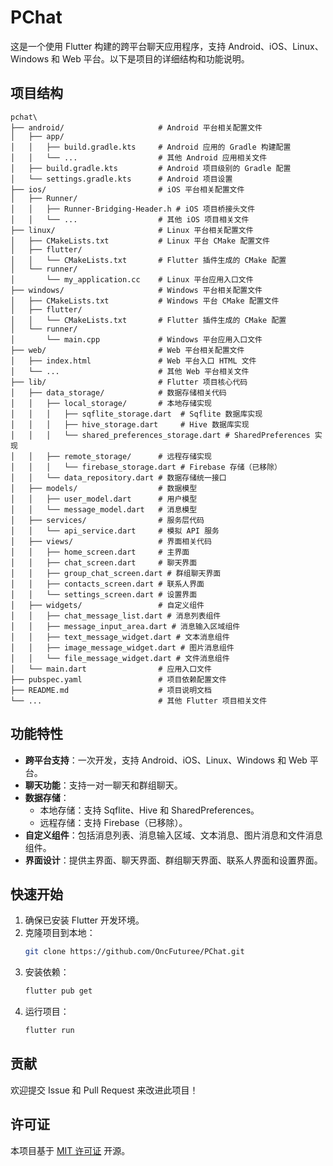 # PChat
这是一个使用 Flutter 构建的跨平台聊天应用程序，支持 Android、iOS、Linux、Windows 和 Web 平台。以下是项目的详细结构和功能说明。

## 项目结构

```
pchat\
├── android/                     # Android 平台相关配置文件
│   ├── app/
│   │   ├── build.gradle.kts     # Android 应用的 Gradle 构建配置
│   │   └── ...                  # 其他 Android 应用相关文件
│   ├── build.gradle.kts         # Android 项目级别的 Gradle 配置
│   └── settings.gradle.kts      # Android 项目设置
├── ios/                         # iOS 平台相关配置文件
│   ├── Runner/
│   │   ├── Runner-Bridging-Header.h # iOS 项目桥接头文件
│   │   └── ...                  # 其他 iOS 项目相关文件
├── linux/                       # Linux 平台相关配置文件
│   ├── CMakeLists.txt           # Linux 平台 CMake 配置文件
│   ├── flutter/
│   │   └── CMakeLists.txt       # Flutter 插件生成的 CMake 配置
│   └── runner/
│       └── my_application.cc    # Linux 平台应用入口文件
├── windows/                     # Windows 平台相关配置文件
│   ├── CMakeLists.txt           # Windows 平台 CMake 配置文件
│   ├── flutter/
│   │   └── CMakeLists.txt       # Flutter 插件生成的 CMake 配置
│   └── runner/
│       └── main.cpp             # Windows 平台应用入口文件
├── web/                         # Web 平台相关配置文件
│   ├── index.html               # Web 平台入口 HTML 文件
│   └── ...                      # 其他 Web 平台相关文件
├── lib/                         # Flutter 项目核心代码
│   ├── data_storage/            # 数据存储相关代码
│   │   ├── local_storage/       # 本地存储实现
│   │   │   ├── sqflite_storage.dart  # Sqflite 数据库实现
│   │   │   ├── hive_storage.dart     # Hive 数据库实现
│   │   │   └── shared_preferences_storage.dart # SharedPreferences 实现
│   │   ├── remote_storage/      # 远程存储实现
│   │   │   └── firebase_storage.dart # Firebase 存储（已移除）
│   │   └── data_repository.dart # 数据存储统一接口
│   ├── models/                  # 数据模型
│   │   ├── user_model.dart      # 用户模型
│   │   └── message_model.dart   # 消息模型
│   ├── services/                # 服务层代码
│   │   └── api_service.dart     # 模拟 API 服务
│   ├── views/                   # 界面相关代码
│   │   ├── home_screen.dart     # 主界面
│   │   ├── chat_screen.dart     # 聊天界面
│   │   ├── group_chat_screen.dart # 群组聊天界面
│   │   ├── contacts_screen.dart # 联系人界面
│   │   └── settings_screen.dart # 设置界面
│   ├── widgets/                 # 自定义组件
│   │   ├── chat_message_list.dart # 消息列表组件
│   │   ├── message_input_area.dart # 消息输入区域组件
│   │   ├── text_message_widget.dart # 文本消息组件
│   │   ├── image_message_widget.dart # 图片消息组件
│   │   └── file_message_widget.dart # 文件消息组件
│   └── main.dart                # 应用入口文件
├── pubspec.yaml                 # 项目依赖配置文件
├── README.md                    # 项目说明文档
└── ...                          # 其他 Flutter 项目相关文件
```

## 功能特性

- **跨平台支持**：一次开发，支持 Android、iOS、Linux、Windows 和 Web 平台。
- **聊天功能**：支持一对一聊天和群组聊天。
- **数据存储**：
    - 本地存储：支持 Sqflite、Hive 和 SharedPreferences。
    - 远程存储：支持 Firebase（已移除）。
- **自定义组件**：包括消息列表、消息输入区域、文本消息、图片消息和文件消息组件。
- **界面设计**：提供主界面、聊天界面、群组聊天界面、联系人界面和设置界面。

## 快速开始

1. 确保已安装 Flutter 开发环境。
2. 克隆项目到本地：
     ```bash
     git clone https://github.com/OncFuturee/PChat.git
     ```
3. 安装依赖：
     ```bash
     flutter pub get
     ```
4. 运行项目：
     ```bash
     flutter run
     ```

## 贡献

欢迎提交 Issue 和 Pull Request 来改进此项目！

## 许可证

本项目基于 [MIT 许可证](LICENSE) 开源。
